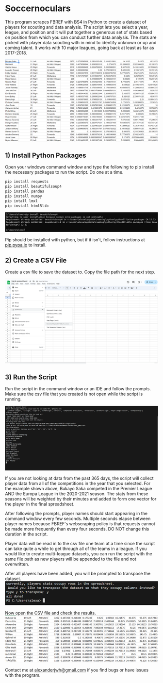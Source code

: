 # Soccernoculars
This program scrapes FBREF with BS4 in Python to create a dataset of players for scouting and data analysis.
The script lets you select a year, league, and position and it will put together a generous set of stats based on position from which you can conduct further data analysis.
The stats are picked with player data scouting with in mind to identify unknown or up and coming talent.
It works with 10 major leagues, going back at least as far as 2017-2018.

![title](https://github.com/AlexHack1/Soccernoculars/blob/main/Images/title_spreadsheet.png?raw=true)

## 1) Install Python Packages
Open your windows command window and type the following to pip install the necessary packages to run the script. Do one at a time.

```
pip install requests
pip install beautifulsoup4
pip install pandas
pip install numpy
pip intall lmxl
pip install html5lib
```
![pip](https://github.com/AlexHack1/Soccernoculars/blob/main/Images/pip_bs4.png?raw=true)

Pip should be installed with python, but if it isn't, follow instructions at [pip.pypa.io](https://pip.pypa.io/en/stable/installation/) to install.

## 2) Create a CSV File
Create a csv file to save the dataset to. Copy the file path for the next step.

![create CSV](https://github.com/AlexHack1/Soccernoculars/blob/main/Images/save_to_csv.png?raw=true)

## 3) Run the Script
Run the script in the command window or an IDE and follow the prompts. Make sure the csv file that you created is not open while the script is running.

![Run](https://github.com/AlexHack1/Soccernoculars/blob/main/Images/read_in_players.png?raw=true)

If you are not looking at data from the past 365 days, the script will collect player data from all of the competitions in the year that you selected. For the example shown above, Bukayo Saka competed in the Premier League AND the Europa League in the 2020-2021 season. The stats from these seasons will be weighted by their minutes and added to form one vector for the player in the final spreadsheet.

After following the prompts, player names should start appearing in the command window every few seconds. Multiple seconds elapse between player names because FBREF's webscraping policy is that requests cannot be made more frequently than every four seconds. DO NOT change this duration in the script.

Player data will be read in to the csv file one team at a time since the script can take quite a while to get through all of the teams in a league. If you would like to create multi-league datasets, you can run the script with the same file path as new players will be appended to the file and not overwritten. 

After all players have been added, you will be prompted to transpose the dataset.
![transpose](https://github.com/AlexHack1/Soccernoculars/blob/main/Images/transpose.png?raw=true)


Now open the CSV file and check the results.
![results](https://github.com/AlexHack1/Soccernoculars/blob/main/Images/script_test.png?raw=true)

Contact me at alexanderjwh@gmail.com if you find bugs or have issues with the program.
